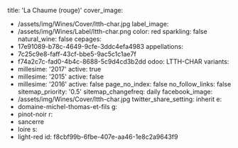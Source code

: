 title: 'La Chaume (rouge)'
cover_image:
  - /assets/img/Wines/Cover/ltth-char.jpg
label_image:
  - /assets/img/Wines/Label/ltth-char.png
color: red
sparkling: false
natural_wine: false
cepages:
  - 17e91089-b78c-4649-9cfe-3ddc4efa4983
appellations:
  - 7c25c9e8-faff-43cf-bbe5-9ac5c1c1ae7f
  - f74a2c7c-fad0-4b4c-8688-5c9d4cd3b2dd
odoo: LTTH-CHAR
variants:
  -
    millesime: '2017'
    active: true
  -
    millesime: '2015'
    active: false
  -
    millesime: '2016'
    active: false
page_no_index: false
no_follow_links: false
sitemap_priority: '0.5'
sitemap_changefreq: daily
facebook_image:
  - /assets/img/Wines/Cover/ltth-char.jpg
twitter_share_setting: inherit
e:
  - domaine-michel-thomas-et-fils
g:
  - pinot-noir
r:
  - sancerre
  - loire
s:
  - light-red
id: f8cbf99b-6fbe-407e-aa46-1e8c2a9643f9
